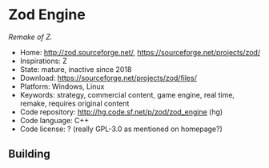 # Zod Engine

_Remake of Z._

- Home: http://zod.sourceforge.net/, https://sourceforge.net/projects/zod/
- Inspirations: Z
- State: mature, inactive since 2018
- Download: https://sourceforge.net/projects/zod/files/
- Platform: Windows, Linux
- Keywords: strategy, commercial content, game engine, real time, remake, requires original content
- Code repository: http://hg.code.sf.net/p/zod/zod_engine (hg)
- Code language: C++
- Code license: ? (really GPL-3.0 as mentioned on homepage?)

## Building
